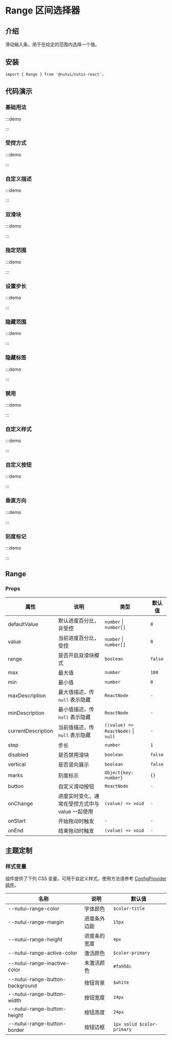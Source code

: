 # Range 区间选择器

## 介绍

滑动输入条，用于在给定的范围内选择一个值。

## 安装

```tsx
import { Range } from '@nutui/nutui-react';
```

## 代码演示

### 基础用法

:::demo

<CodeBlock src='h5/demo1.tsx'></CodeBlock>

:::

### 受控方式

:::demo

<CodeBlock src='h5/demo2.tsx'></CodeBlock>

:::

### 自定义描述

:::demo

<CodeBlock src='h5/demo3.tsx'></CodeBlock>

:::

### 双滑块

:::demo

<CodeBlock src='h5/demo4.tsx'></CodeBlock>

:::

### 指定范围

:::demo

<CodeBlock src='h5/demo5.tsx'></CodeBlock>

:::

### 设置步长

:::demo

<CodeBlock src='h5/demo6.tsx'></CodeBlock>

:::

### 隐藏范围

:::demo

<CodeBlock src='h5/demo7.tsx'></CodeBlock>

:::

### 隐藏标签

:::demo

<CodeBlock src='h5/demo8.tsx'></CodeBlock>

:::

### 禁用

:::demo

<CodeBlock src='h5/demo9.tsx'></CodeBlock>

:::

### 自定义样式

:::demo

<CodeBlock src='h5/demo10.tsx'></CodeBlock>

:::

### 自定义按钮

:::demo

<CodeBlock src='h5/demo11.tsx'></CodeBlock>

:::

### 垂直方向

:::demo

<CodeBlock src='h5/demo12.tsx'></CodeBlock>

:::

### 刻度标记

:::demo

<CodeBlock src='h5/demo13.tsx'></CodeBlock>

:::

## Range

### Props

| 属性 | 说明 | 类型 | 默认值 |
| --- | --- | --- | --- |
| defaultValue | 默认进度百分比，非受控 | `number` \| `number[]` | `0` |
| value | 当前进度百分比，受控 | `number` \| `number[]` | `0` |
| range | 是否开启双滑块模式 | `boolean` | `false` |
| max | 最大值 | `number` | `100` |
| min | 最小值 | `number` | `0` |
| maxDescription | 最大值描述，传 `null` 表示隐藏 | `ReactNode` | `-` |
| minDescription | 最小值描述，传 `null` 表示隐藏 | `ReactNode` | `-` |
| currentDescription | 当前值描述，传 `null` 表示隐藏 | `((value) => ReactNode)` \| `null` | `-` |
| step | 步长 | `number` | `1` |
| disabled | 是否禁用滑块 | `boolean` | `false` |
| vertical | 是否竖向展示 | `boolean` | `false` |
| marks | 刻度标示 | `Object{key: number}` | `{}` |
| button | 自定义滑动按钮 | `ReactNode` | `-` |
| onChange | 进度实时变化，通常在受控方式中与 value 一起使用 | `(value) => void` | `-` |
| onStart | 开始拖动时触发 | `-` | `-` |
| onEnd | 结束拖动时触发 | `(value) => void` | `-` |

## 主题定制

### 样式变量

组件提供了下列 CSS 变量，可用于自定义样式，使用方法请参考 [ConfigProvider 组件](#/zh-CN/component/configprovider)。

| 名称 | 说明 | 默认值 |
| --- | --- | --- |
| \--nutui-range-color | 字体颜色 | `$color-title` |
| \--nutui-range-margin | 进度条外边距 | `15px` |
| \--nutui-range-height | 进度条的宽度 | `4px` |
| \--nutui-range-active-color | 激活颜色 | `$color-primary` |
| \--nutui-range-inactive-color | 未激活颜色 | `#fa958c` |
| \--nutui-range-button-background | 按钮背景 | `$white` |
| \--nutui-range-button-width | 按钮宽度 | `24px` |
| \--nutui-range-button-height | 按钮高度 | `24px` |
| \--nutui-range-button-border | 按钮边框 | `1px solid $color-primary` |